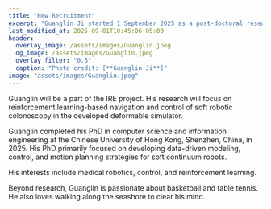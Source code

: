 ```yaml
---
title: "New Recruitment"  
excerpt: "Guanglin Ji started 1 September 2025 as a post-doctoral researcher with the department of Computer Science, University of Copenhagen."
last_modified_at: 2025-09-01T10:45:06-05:00
header:
  overlay_image: /assets/images/Guanglin.jpeg
  og_image: /assets/images/Guanglin.jpeg
  overlay_filter: "0.5"
  caption: "Photo credit: [**Guanglin Ji**]"
image: "assets/images/Guanglin.jpeg"
---
```


Guanglin will be a part of the IRE project. 
His research will focus on reinforcement learning-based navigation and control of soft robotic colonoscopy in the developed deformable simulator. 

Guanglin completed his PhD in computer science and information engineering at the Chinese University of Hong Kong, Shenzhen, China, in 2025. His PhD primarily focused on developing data-driven modeling, control, and motion planning strategies for soft continuum robots. 

His interests include medical robotics, control, and reinforcement learning.

Beyond research, Guanglin is passionate about basketball and table tennis. He also loves walking along the seashore to clear his mind.

